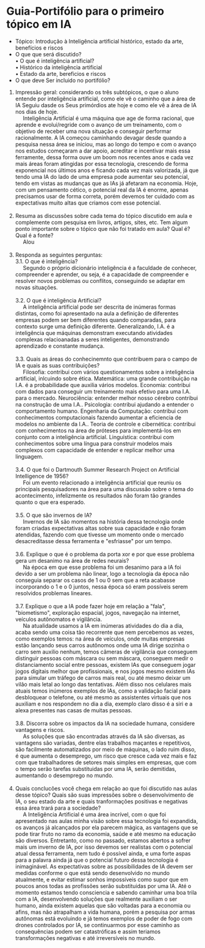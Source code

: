 # Guia-Portifólio para o primeiro tópico em IA
* Tópico: Introdução à Inteligência artificial
histórico, estado da arte, benefícios e riscos
* O que que será discutido?<br>
• O que é inteligência artificial?<br>
• Histórico da inteligência artificial<br>
• Estado da arte, bereficios e riscos<br>
* O que deve Ser incluido no portifólio?
1. Impressão geral: considerando os três subtópicos, o
que o aluno entende por inteligência artificial, como
ele vê o caminho que a área de IA Seguiu dasde os
Seus primórdios ate hoje e como ele vê a área de IA nos
dias de hoje.<br>
&nbsp;&nbsp;&nbsp;&nbsp;&nbsp;Inteligência Artificial é uma máquina que age de forma racional, que aprende e evolui/regride com o avanço de um treinamento, com o objetivo de receber uma nova situação e conseguir performar racionalmente. A IA começou caminhando devagar desde quando a pesquisa nessa área se iniciou, mas ao longo do tempo e com o avanço nos estudos começaram a dar apoio, acreditar e incentivar mais essa ferramente, dessa forma ouve um boom nos recentes anos e cada vez mais áreas foram atingidas por essa tecnologia, crescendo de forma exponencial nos últimos anos e ficando cada vez mais valorizada, já que tendo uma IA do lado de uma empresa pode aumentar seu potencial, tendo em vistas as mudanças que as IAs já afetaram na economia. Hoje, com um pensamento cético, o potencial real da IA é enorme, apenas precisamos usar de forma correta, porém devemos ter cuidado com as expectativas muito altas que criamos com esse potencial.<br><br>
2. Resuma as discussões sobre cada tema do tópico discutido em aula e complemente com pesquisa em livros, 
artigos, sites, etc. Tem algum ponto importante sobre o tópico que não foi tratado em aula? Qual é? Qual é a fonte?<br>
&nbsp;&nbsp;&nbsp;&nbsp;&nbsp;Alou<br><br>
3. Responda as seguintes perguntas:<br>
  3.1. O que é inteligência?<br>
  &nbsp;&nbsp;&nbsp;&nbsp;&nbsp;Segundo o próprio dicionário inteligência é a faculdade de conhecer, compreender e aprender, ou seja, é a capacidade de compreender e resolver novos problemas ou conflitos, conseguindo se adaptar em novas situações.<br><br>
  3.2. O que é inteligência Artificial?<br>
  &nbsp;&nbsp;&nbsp;&nbsp;&nbsp;A inteligência artificial pode ser descrita de inúmeras formas distintas, como foi apresentado na aula a definição de diferentes empresas podem ser bem diferentes quando comparadas, para contexto surge uma definição diferente. Generalizando, I.A. é a inteligência que máquinas demonstram executando atividades complexas relacioanadas a seres inteligentes, demonstrando aprendizado e constante mudança.<br><br>
  3.3. Quais as áreas do conhecinemnto que contribuem para o campo de IA e quais as suas contribuições?<br>
  &nbsp;&nbsp;&nbsp;&nbsp;&nbsp;Filosofia: contribui com vários questionamentos sobre a inteligência artificial, inlcuindo sobre ética. Matemática: uma grande contribuição na I.A. é a probabilidade que auxilia vários modelos. Economia: contribui com dados para conseguir um treinamento mais efetivo para uma I.A. para o mercado. Neurociência: entender melhor nosso cérebro contribui na construção de uma I.A.. Psicologia: contribui ajudando a entender o comportamento humano. Engenharia da Computação: contribui com conhecimentos computacionais fazendo aumentar a eficiencia de modelos no ambiente da I.A.. Teoria de controle e cibernética: contribui com conhecimentos na área de próteses para implementá-los em conjunto com a inteligência artificial. Linguística: contribui com conhecimentos sobre uma língua para construir modelos mais complexos com capacidade de entender e replicar melhor uma linguagem.<br><br>
  3.4. O que foi o Dartmouth Summer Research Project on Artificial Intelligence de 1956?<br>
  &nbsp;&nbsp;&nbsp;&nbsp;&nbsp;Foi um evento relacionado a inteligência artificial que reuniu os principais pesquisadores na área para uma discussão sobre o tema do acontecimento, infelizmente os resultados não foram tão grandes quanto o que era esperado.<br><br>
  3.5. O que são invernos de IA?<br>
  &nbsp;&nbsp;&nbsp;&nbsp;&nbsp;Invernos de IA são momentos na história dessa tecnologia onde foram criadas expectativas altas sobre sua capacidade e não foram atendidas, fazendo com que tivesse um momento onde o mercado desacreditasse dessa ferramenta e "esfriasse" por um tempo.<br><br>
  3.6. Explique o que é o problema da porta xor e por que esse problema gera um desanimo na área de redes neurais?<br>
  &nbsp;&nbsp;&nbsp;&nbsp;&nbsp;Na época em que esse problema foi um desanimo para a IA foi devido a ser um problema não linear, logo a tecnologia da época não conseguia separar os casos de 1 ou 0 sem que a reta acabasse incorporando o 1 e o 0 juntos, nessa época só eram possíveis serem resolvidos problemas lineares.<br><br>
  3.7. Explique o que a IA pode fazer hoje em relação a "fala", "biometismo", exploração espacial, jogos, navegação na internet, veículos autônomatos e vigilância.<br>
  &nbsp;&nbsp;&nbsp;&nbsp;&nbsp;Na atualidade usamos a IA em inúmeras atividades do dia a dia, acaba sendo uma coisa tão recorrente que nem percebemos as vezes, como exemplos temos: na área de veículos, onde muitas empresas estão lançando seus carros autônomos onde uma IA dirige sozinha o carro sem auxilio nenhum, temos câmeras de vigilância que conseguem distinguir pessoas com máscara ou sem máscara, conseguem medir o distanciamento social entre pessoas, existem IAs que conseguem jogar jogos digitais melhor que profissionais, e nos jogos mesmo existem IAs para simular um tráfego de carros mais real, ou até mesmo deixar um vilão mais letal ao longo das tentativas. Além disso nos celulares mais atuais temos inúmeros exemplos de IAs, como a validação facial para desbloquear o telefone, ou até mesmo as assistentes virtuais que nos auxiliam e nos respondem no dia a dia, exemplo claro disso é a siri e a alexa presentes nas casas de muitas pessoas.  <br><br>
  3.8. Discorra sobre os impactos da IA na sociedade humana, considere vantagens e riscos.<br>
  &nbsp;&nbsp;&nbsp;&nbsp;&nbsp;As soluções que são encontradas através da IA são diversas, as vantagens são variadas, dentre elas trabalhos maçantes e repetitivos, são facilmente automatizados por meio de máquinas, o lado ruim disso, é que aumenta o desemprego, um risco que cresce cada vez mais e faz com que trabalhadores de setores mais simples em empresas, que com o tempo serão tarefas substituidas por uma IA, serão demitidas, aumentando o desemprego no mundo.<br><br>
4. Quais conclucões você chega em relação ao que foi discutido nas aulas desse tópico? Quais são suas impressões sobre o desenvolvimento de IA, o seu estado da arte 
e quais tranformações positivas e negativas essa área trará para a sociedade?<br>
&nbsp;&nbsp;&nbsp;&nbsp;&nbsp;A Inteligência Artificial é uma área incrível, com o que foi apresentado nas aulas minha visão sobre essa tecnologia foi expandida, os avanços já alcançados por ela parecem mágica, as vantagens que se pode tirar fruto no ramo da economia, saúde e até mesmo na educação são diversos. Entretanto, como no passado, estamos abertos a sofrer mais um inverno de IA, por isso devemos ser realistas com o potencial atual dessa ferramenta, nem tudo é possível ainda, e uma forte aspas para a palavra ainda já que o potencial futuro dessa tecnologia é inimaginável. As expectativas sobre as possibilidades de IA devem ser medidas conforme o que está sendo desenvolvido no mundo atualmente, e evitar estimar sonhos impossíveis como supor que em poucos anos todas as profissões serão substituidas por uma IA. Até o momento estamos tendo consciencia e sabendo caminhar uma boa trila com a IA, desenvolvendo soluções que realmente auxiliam o ser humano, ainda existem aquelas que são voltadas para a economia ou afins, mas não atrapalham a vida humana, porém a pesquisa por armas autônomas está evoluindo e já temos exemplos de poder de fogo com drones controlados por IA, se continuarmos por esse caminho as consequências podem ser catastróficas e assim teriamos transformações negativas e até irreversíveis no mundo.
